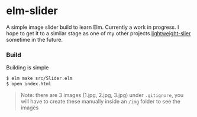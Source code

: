 # elm-slider

A simple image slider build to learn Elm. Currently a work in progress. I hope
to get it to a similar stage as one of my other projects
[lightweight-slier](https://github.com/lukakerr/lightweight-slider) sometime in
the future.

### Build

Building is simple

```bash
$ elm make src/Slider.elm
$ open index.html
```

> Note: there are 3 images (1.jpg, 2.jpg, 3.jpg) under `.gitignore`, you will
> have to create these manually inside an `/img` folder to see the images
